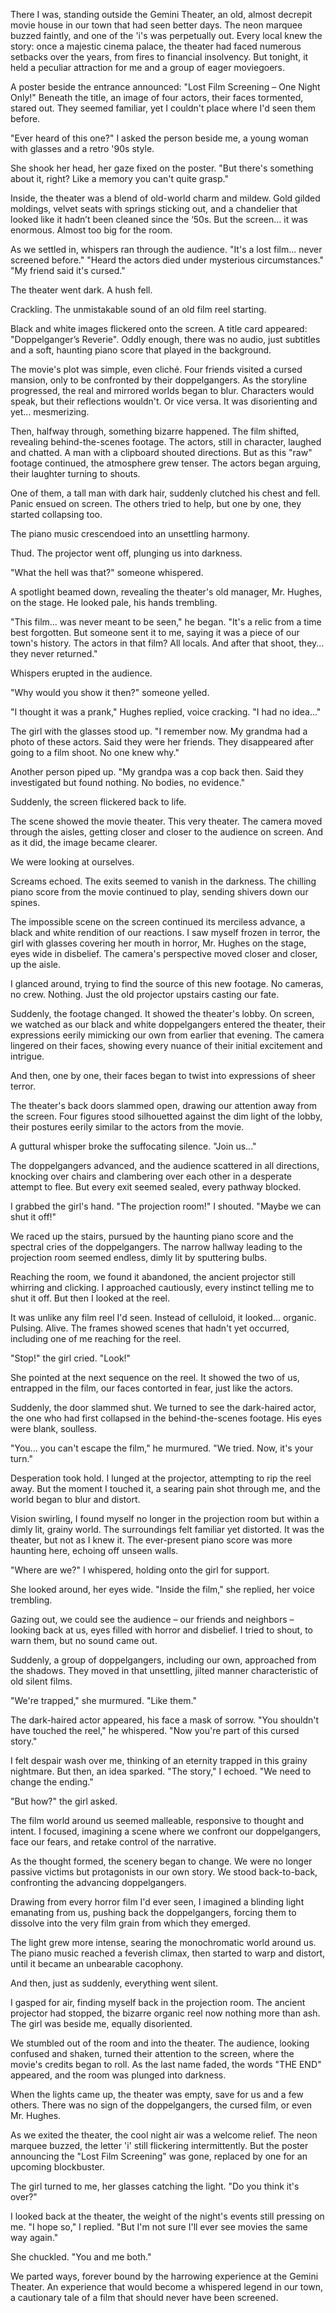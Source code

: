   
There I was, standing outside the Gemini Theater, an old, almost decrepit movie house in our town that had seen better days. The neon marquee buzzed faintly, and one of the 'i's was perpetually out. Every local knew the story: once a majestic cinema palace, the theater had faced numerous setbacks over the years, from fires to financial insolvency. But tonight, it held a peculiar attraction for me and a group of eager moviegoers.  
  
A poster beside the entrance announced: "Lost Film Screening – One Night Only!" Beneath the title, an image of four actors, their faces tormented, stared out. They seemed familiar, yet I couldn't place where I'd seen them before.  
  
"Ever heard of this one?" I asked the person beside me, a young woman with glasses and a retro '90s style.  
  
She shook her head, her gaze fixed on the poster. "But there's something about it, right? Like a memory you can't quite grasp."  
  
Inside, the theater was a blend of old-world charm and mildew. Gold gilded moldings, velvet seats with springs sticking out, and a chandelier that looked like it hadn’t been cleaned since the ‘50s. But the screen... it was enormous. Almost too big for the room.  
  
As we settled in, whispers ran through the audience. "It's a lost film... never screened before." "Heard the actors died under mysterious circumstances." "My friend said it's cursed."  
  
The theater went dark. A hush fell.  
  
Crackling. The unmistakable sound of an old film reel starting.  
  
Black and white images flickered onto the screen. A title card appeared: "Doppelganger’s Reverie". Oddly enough, there was no audio, just subtitles and a soft, haunting piano score that played in the background.  
  
The movie's plot was simple, even cliché. Four friends visited a cursed mansion, only to be confronted by their doppelgangers. As the storyline progressed, the real and mirrored worlds began to blur. Characters would speak, but their reflections wouldn't. Or vice versa. It was disorienting and yet... mesmerizing.  
  
Then, halfway through, something bizarre happened. The film shifted, revealing behind-the-scenes footage. The actors, still in character, laughed and chatted. A man with a clipboard shouted directions. But as this "raw" footage continued, the atmosphere grew tenser. The actors began arguing, their laughter turning to shouts.  
  
One of them, a tall man with dark hair, suddenly clutched his chest and fell. Panic ensued on screen. The others tried to help, but one by one, they started collapsing too.  
  
The piano music crescendoed into an unsettling harmony.  
  
Thud. The projector went off, plunging us into darkness.  
  
"What the hell was that?" someone whispered.  
  
A spotlight beamed down, revealing the theater's old manager, Mr. Hughes, on the stage. He looked pale, his hands trembling.  
  
"This film... was never meant to be seen," he began. "It's a relic from a time best forgotten. But someone sent it to me, saying it was a piece of our town's history. The actors in that film? All locals. And after that shoot, they... they never returned."  
  
Whispers erupted in the audience.  
  
"Why would you show it then?" someone yelled.  
  
"I thought it was a prank," Hughes replied, voice cracking. "I had no idea..."  
  
The girl with the glasses stood up. "I remember now. My grandma had a photo of these actors. Said they were her friends. They disappeared after going to a film shoot. No one knew why."  
  
Another person piped up. "My grandpa was a cop back then. Said they investigated but found nothing. No bodies, no evidence."  
  
Suddenly, the screen flickered back to life.  
  
The scene showed the movie theater. This very theater. The camera moved through the aisles, getting closer and closer to the audience on screen. And as it did, the image became clearer.  
  
We were looking at ourselves.  
  
Screams echoed. The exits seemed to vanish in the darkness. The chilling piano score from the movie continued to play, sending shivers down our spines.  
  
The impossible scene on the screen continued its merciless advance, a black and white rendition of our reactions. I saw myself frozen in terror, the girl with glasses covering her mouth in horror, Mr. Hughes on the stage, eyes wide in disbelief. The camera's perspective moved closer and closer, up the aisle.  
  
I glanced around, trying to find the source of this new footage. No cameras, no crew. Nothing. Just the old projector upstairs casting our fate.  
  
Suddenly, the footage changed. It showed the theater's lobby. On screen, we watched as our black and white doppelgangers entered the theater, their expressions eerily mimicking our own from earlier that evening. The camera lingered on their faces, showing every nuance of their initial excitement and intrigue.  
  
And then, one by one, their faces began to twist into expressions of sheer terror.  
  
The theater's back doors slammed open, drawing our attention away from the screen. Four figures stood silhouetted against the dim light of the lobby, their postures eerily similar to the actors from the movie.  
  
A guttural whisper broke the suffocating silence. "Join us..."  
  
The doppelgangers advanced, and the audience scattered in all directions, knocking over chairs and clambering over each other in a desperate attempt to flee. But every exit seemed sealed, every pathway blocked.  
  
I grabbed the girl's hand. "The projection room!" I shouted. "Maybe we can shut it off!"  
  
We raced up the stairs, pursued by the haunting piano score and the spectral cries of the doppelgangers. The narrow hallway leading to the projection room seemed endless, dimly lit by sputtering bulbs.  
  
Reaching the room, we found it abandoned, the ancient projector still whirring and clicking. I approached cautiously, every instinct telling me to shut it off. But then I looked at the reel.  
  
It was unlike any film reel I'd seen. Instead of celluloid, it looked... organic. Pulsing. Alive. The frames showed scenes that hadn't yet occurred, including one of me reaching for the reel.  
  
"Stop!" the girl cried. "Look!"  
  
She pointed at the next sequence on the reel. It showed the two of us, entrapped in the film, our faces contorted in fear, just like the actors.  
  
Suddenly, the door slammed shut. We turned to see the dark-haired actor, the one who had first collapsed in the behind-the-scenes footage. His eyes were blank, soulless.  
  
"You... you can't escape the film," he murmured. "We tried. Now, it's your turn."  
  
Desperation took hold. I lunged at the projector, attempting to rip the reel away. But the moment I touched it, a searing pain shot through me, and the world began to blur and distort.  
  
Vision swirling, I found myself no longer in the projection room but within a dimly lit, grainy world. The surroundings felt familiar yet distorted. It was the theater, but not as I knew it. The ever-present piano score was more haunting here, echoing off unseen walls.  
  
"Where are we?" I whispered, holding onto the girl for support.  
  
She looked around, her eyes wide. "Inside the film," she replied, her voice trembling.  
  
Gazing out, we could see the audience – our friends and neighbors – looking back at us, eyes filled with horror and disbelief. I tried to shout, to warn them, but no sound came out.  
  
Suddenly, a group of doppelgangers, including our own, approached from the shadows. They moved in that unsettling, jilted manner characteristic of old silent films.  
  
"We're trapped," she murmured. "Like them."  
  
The dark-haired actor appeared, his face a mask of sorrow. "You shouldn't have touched the reel," he whispered. "Now you're part of this cursed story."  
  
I felt despair wash over me, thinking of an eternity trapped in this grainy nightmare. But then, an idea sparked. "The story," I echoed. "We need to change the ending."  
  
"But how?" the girl asked.  
  
The film world around us seemed malleable, responsive to thought and intent. I focused, imagining a scene where we confront our doppelgangers, face our fears, and retake control of the narrative.  
  
As the thought formed, the scenery began to change. We were no longer passive victims but protagonists in our own story. We stood back-to-back, confronting the advancing doppelgangers.  
  
Drawing from every horror film I'd ever seen, I imagined a blinding light emanating from us, pushing back the doppelgangers, forcing them to dissolve into the very film grain from which they emerged.  
  
The light grew more intense, searing the monochromatic world around us. The piano music reached a feverish climax, then started to warp and distort, until it became an unbearable cacophony.  
  
And then, just as suddenly, everything went silent.  
  
I gasped for air, finding myself back in the projection room. The ancient projector had stopped, the bizarre organic reel now nothing more than ash. The girl was beside me, equally disoriented.  
  
We stumbled out of the room and into the theater. The audience, looking confused and shaken, turned their attention to the screen, where the movie's credits began to roll. As the last name faded, the words "THE END" appeared, and the room was plunged into darkness.  
  
When the lights came up, the theater was empty, save for us and a few others. There was no sign of the doppelgangers, the cursed film, or even Mr. Hughes.  
  
As we exited the theater, the cool night air was a welcome relief. The neon marquee buzzed, the letter 'i' still flickering intermittently. But the poster announcing the "Lost Film Screening" was gone, replaced by one for an upcoming blockbuster.  
  
The girl turned to me, her glasses catching the light. "Do you think it's over?"  
  
I looked back at the theater, the weight of the night's events still pressing on me. "I hope so," I replied. "But I'm not sure I'll ever see movies the same way again."  
  
She chuckled. "You and me both."  
  
We parted ways, forever bound by the harrowing experience at the Gemini Theater. An experience that would become a whispered legend in our town, a cautionary tale of a film that should never have been screened.